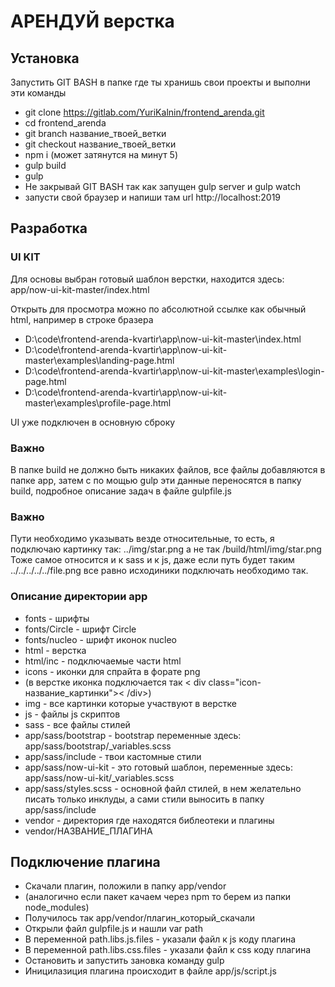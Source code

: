 # АРЕНДУЙ верстка

## Установка

Запустить GIT BASH в папке где ты хранишь свои проекты
и выполни эти команды

- git clone https://gitlab.com/YuriKalnin/frontend_arenda.git
- cd frontend_arenda 
- git branch название_твоей_ветки
- git checkout название_твоей_ветки
- npm i (может затянутся на минут 5)
- gulp build
- gulp
- Не закрывай GIT BASH так как запущен gulp server и gulp watch
- запусти свой браузер и напиши там url http://localhost:2019

## Разработка

### UI KIT

Для основы выбран готовый шаблон верстки, находится здесь: app/now-ui-kit-master/index.html

Открыть для просмотра можно по абсолютной ссылке как обычный html, например в строке бразера 
- D:\code\frontend-arenda-kvartir\app\now-ui-kit-master\index.html
- D:\code\frontend-arenda-kvartir\app\now-ui-kit-master\examples\landing-page.html
- D:\code\frontend-arenda-kvartir\app\now-ui-kit-master\examples\login-page.html
- D:\code\frontend-arenda-kvartir\app\now-ui-kit-master\examples\profile-page.html

UI уже подключен в основную сброку

### Важно

В папке build не должно быть никаких файлов, все файлы добавляются в папке app, 
затем с по мощью gulp эти данные переносятся в папку build, подробное описание задач
в файле gulpfile.js

### Важно

Пути необходимо указывать везде относительные, то есть, я подключаю картинку так: 
../img/star.png а не так /build/html/img/star.png
Тоже самое относится и к sass и к js, даже если путь будет таким ../../../../../file.png
все равно исходиники подключать необходимо так. 

### Описание директории app
 
- fonts - шрифты
- fonts/Circle - шрифт Circle
- fonts/nucleo - шрифт иконок nucleo
- html - верстка
- html/inc - подключаемые части html
- icons - иконки для спрайта в форате png 
- (в верстке иконка подключается так < div class="icon-название_картинки">< /div>)
- img - все картинки которые участвуют в верстке
- js - файлы js скриптов
- sass - все файлы стилей 
- app/sass/bootstrap - bootstrap переменные здесь: app/sass/bootstrap/_variables.scss
- app/sass/include - твои кастомные стили
- app/sass/now-ui-kit - это готовый шаблон, переменные здесь: app/sass/now-ui-kit/_variables.scss
- app/sass/styles.scss - основной файл стилей, в нем желательно писать только инклуды,
а сами стили выносить в папку app/sass/include
- vendor - директория где находятся библеотеки и плагины
- vendor/НАЗВАНИЕ_ПЛАГИНА

## Подключение плагина

- Скачали плагин, положили в папку app/vendor 
- (аналогично если пакет качаем через npm то берем из папки node_modules)
- Получилось так app/vendor/плагин_который_скачали
- Открыли файл gulpfile.js и нашли var path 
- В переменной path.libs.js.files - указали файл к js коду плагина
- В переменной path.libs.css.files - указали файл к css коду плагина
- Остановить и запустить зановка команду gulp
- Иницилазиция плагина происходит в файле app/js/script.js

